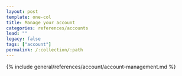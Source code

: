 ```yaml
---
layout: post
template: one-col
title: Manage your account
categories: references/accounts
lead: ""
legacy: false
tags: ["account"]
permalink: /:collection/:path
---
```



{% include general/references/account/account-management.md %}

